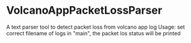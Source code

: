 # VolcanoAppPacketLossParser
A text parser tool to detect packet loss from volcano app log
Usage: set correct filename of logs in "main", the packet los status will be printed

